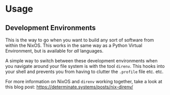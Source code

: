 # Usage

## Development Environments

This is the way to go when you want to build any sort of software from within the NixOS. This works in the same way as a Python Virtual Environment, but is available for _all_ languages.

A simple way to switch between these development environments when you navigate around your file system is with the tool `direnv`. This hooks into your shell and prevents you from having to clutter the `.profile` file etc. etc.

For more information on NixOS and `direnv` working together, take a look at this blog post: https://determinate.systems/posts/nix-direnv/